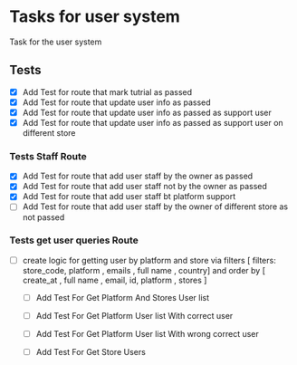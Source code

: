 # Tasks for user system
Task for the user system
## Tests
- [x] Add Test for route that mark tutrial as passed
- [x] Add Test for route that update user info as passed
- [x] Add Test for route that update user info as passed as support user
- [x] Add Test for route that update user info as passed as support user on different store

### Tests Staff Route

- [x] Add Test for route that add user staff by the owner as passed
- [x] Add Test for route that add user staff not by the owner as passed
- [x] Add Test for route that add user staff bt platform support
- [ ] Add Test for route that add user staff by the owner of different store as not passed

### Tests get user queries Route


- [ ] create logic for getting user by platform and store via filters [ filters: store_code, platform , emails , full name , country] and order by  [ create_at , full name , email,  id, platform ,  stores ]
    - [ ] Add Test For Get Platform And Stores User list
    - [ ] Add Test For Get Platform User list With correct user
    - [ ] Add Test For Get Platform User list With wrong correct user
    - [ ] Add Test For Get Store Users


